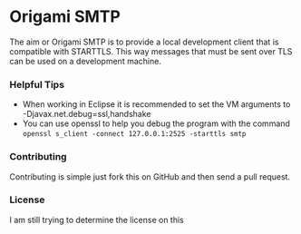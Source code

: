 # Origami SMTP

The aim or Origami SMTP is to provide a local development client that is
compatible with STARTTLS.  This way messages that must be sent over TLS
can be used on a development machine.

### Helpful Tips

* When working in Eclipse it is recommended to set the VM arguments to
-Djavax.net.debug=ssl,handshake
* You can use openssl to help you debug the program with the command `openssl s_client -connect 127.0.0.1:2525 -starttls smtp`

### Contributing

Contributing is simple just fork this on GitHub and then send a pull request.

### License

I am still trying to determine the license on this
